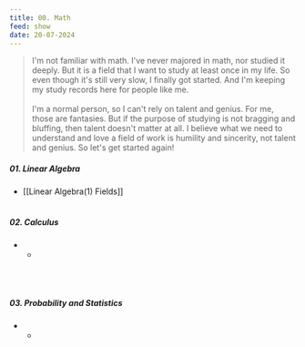 ```yaml
---
title: 00. Math
feed: show
date: 20-07-2024
---
```

> I'm not familiar with math. I've never majored in math, nor studied it deeply. But it is a field that I want to study at least once in my life. So even though it's still very slow, I finally got started. And I'm keeping my study records here for people like me.<br>
> <br>
> I'm a normal person, so I can't rely on talent and genius. For me, those are fantasies. But if the purpose of studying is not bragging and bluffing, then talent doesn't matter at all. I believe what we need to understand and love a field of work is humility and sincerity, not talent and genius. So let's get started again!


##### 01. Linear Algebra

- [[Linear Algebra(1) Fields]]
<br><br>
##### 02. Calculus 

- -
<br><br>
##### 03. Probability and Statistics

- -
<br><br>

